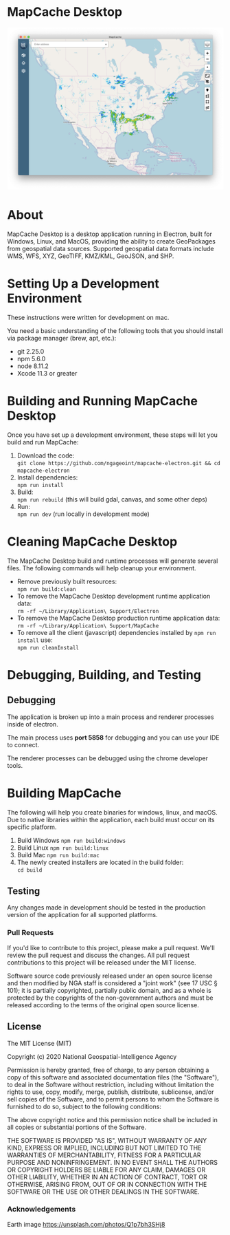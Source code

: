 # MapCache Desktop
![MapCache](images/screenshots/application.png)


# About
MapCache Desktop is a desktop application running in Electron, built for Windows, Linux, and MacOS, providing the ability to create GeoPackages from geospatial data sources. Supported geospatial data formats include WMS, WFS, XYZ, GeoTIFF, KMZ/KML, GeoJSON, and SHP.

# Setting Up a Development Environment
These instructions were written for development on mac.

You need a basic understanding of the following tools that you should install via package manager (brew, apt, etc.):  
* git 2.25.0
* npm 5.6.0
* node 8.11.2
* Xcode 11.3 or greater

# Building and Running MapCache Desktop
Once you have set up a development environment, these steps will let you build and run MapCache:
1. Download the code:  
`git clone https://github.com/ngageoint/mapcache-electron.git && cd mapcache-electron`
2. Install dependencies:  
`npm run install`
3. Build:  
`npm run rebuild` (this will build gdal, canvas, and some other deps)
4. Run:  
`npm run dev` (run locally in development mode)

# Cleaning MapCache Desktop
The MapCache Desktop build and runtime processes will generate several files. The following commands will help cleanup your environment.
* Remove previously built resources:  
`npm run build:clean`
* To remove the MapCache Desktop development runtime application data:  
`rm -rf ~/Library/Application\ Support/Electron`
* To remove the MapCache Desktop production runtime application data:  
`rm -rf ~/Library/Application\ Support/MapCache`
* To remove all the client (javascript) dependencies installed by `npm run install` use:  
`npm run cleanInstall`

# Debugging, Building, and Testing

## Debugging
The application is broken up into a main process and renderer processes inside of electron. 

The main process uses **port 5858** for debugging and you can use your IDE to connect.

The renderer processes can be debugged using the chrome developer tools.

# Building MapCache
The following will help you create binaries for windows, linux, and macOS. Due to native libraries within the application, each build must occur on its specific platform.  

1. Build Windows
`npm run build:windows`
2. Build Linux
`npm run build:linux`
3. Build Mac
`npm run build:mac`
4. The newly created installers are located in the build folder:  
`cd build`

## Testing
Any changes made in development should be tested in the production version of the application for all supported platforms.

### Pull Requests ###
If you'd like to contribute to this project, please make a pull request. We'll review the pull request and discuss the changes. All pull request contributions to this project will be released under the MIT license.

Software source code previously released under an open source license and then modified by NGA staff is considered a "joint work" (see 17 USC § 101); it is partially copyrighted, partially public domain, and as a whole is protected by the copyrights of the non-government authors and must be released according to the terms of the original open source license.

## License

The MIT License (MIT)

Copyright (c) 2020 National Geospatial-Intelligence Agency

Permission is hereby granted, free of charge, to any person obtaining a copy
of this software and associated documentation files (the "Software"), to deal
in the Software without restriction, including without limitation the rights
to use, copy, modify, merge, publish, distribute, sublicense, and/or sell
copies of the Software, and to permit persons to whom the Software is
furnished to do so, subject to the following conditions:

The above copyright notice and this permission notice shall be included in all
copies or substantial portions of the Software.

THE SOFTWARE IS PROVIDED "AS IS", WITHOUT WARRANTY OF ANY KIND, EXPRESS OR
IMPLIED, INCLUDING BUT NOT LIMITED TO THE WARRANTIES OF MERCHANTABILITY,
FITNESS FOR A PARTICULAR PURPOSE AND NONINFRINGEMENT. IN NO EVENT SHALL THE
AUTHORS OR COPYRIGHT HOLDERS BE LIABLE FOR ANY CLAIM, DAMAGES OR OTHER
LIABILITY, WHETHER IN AN ACTION OF CONTRACT, TORT OR OTHERWISE, ARISING FROM,
OUT OF OR IN CONNECTION WITH THE SOFTWARE OR THE USE OR OTHER DEALINGS IN THE
SOFTWARE.

### Acknowledgements
Earth image
https://unsplash.com/photos/Q1p7bh3SHj8
